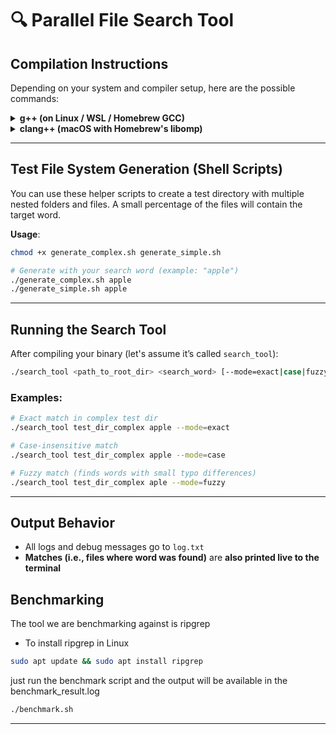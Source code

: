 # 🔍 Parallel File Search Tool

## Compilation Instructions

Depending on your system and compiler setup, here are the possible commands:

<details>
<summary><strong>g++ (on Linux / WSL / Homebrew GCC)</strong></summary>

```bash
# If using g++ with OpenMP support (like g++-14 from Homebrew):
g++-14 -std=c++17 -fopenmp search.cpp -o search_tool

# Without OpenMP (no parallelism):
g++ -std=c++17 search.cpp -o search_tool
```

</details>

<details>
<summary><strong>clang++ (macOS with Homebrew's libomp)</strong></summary>

```bash
# With OpenMP support using libomp
clang++ -std=c++17 \
  -I/opt/homebrew/opt/libomp/include \
  -L/opt/homebrew/opt/libomp/lib \
  -lomp -fopenmp \
  search.cpp -o search_tool
```

</details>

---

## Test File System Generation (Shell Scripts)

You can use these helper scripts to create a test directory with multiple nested folders and files. A small percentage of the files will contain the target word.


**Usage**:

```bash
chmod +x generate_complex.sh generate_simple.sh

# Generate with your search word (example: "apple")
./generate_complex.sh apple
./generate_simple.sh apple
```

---

## Running the Search Tool

After compiling your binary (let's assume it’s called `search_tool`):

```bash
./search_tool <path_to_root_dir> <search_word> [--mode=exact|case|fuzzy]
```

### Examples:

```bash
# Exact match in complex test dir
./search_tool test_dir_complex apple --mode=exact

# Case-insensitive match
./search_tool test_dir_complex apple --mode=case

# Fuzzy match (finds words with small typo differences)
./search_tool test_dir_complex aple --mode=fuzzy
```

---

## Output Behavior

- All logs and debug messages go to `log.txt`
- **Matches (i.e., files where word was found)** are **also printed live to the terminal**

## Benchmarking 

The tool we are benchmarking against is ripgrep 
- To install ripgrep in Linux

```bash
sudo apt update && sudo apt install ripgrep
```

just run the benchmark script and the output will be available in the benchmark_result.log
```bash
./benchmark.sh
```


---